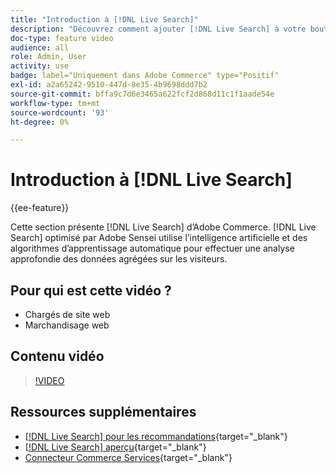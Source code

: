 ```yaml
---
title: "Introduction à [!DNL Live Search]"
description: "Découvrez comment ajouter [!DNL Live Search] à votre boutique et proposez des expériences d’achats très attrayantes, pertinentes et personnalisées."
doc-type: feature video
audience: all
role: Admin, User
activity: use
badge: label="Uniquement dans Adobe Commerce" type="Positif"
exl-id: a2a65242-9510-447d-8e35-4b9698ddd7b2
source-git-commit: bffa9c7d6e3465a622fcf2d868d11c1f1aade54e
workflow-type: tm+mt
source-wordcount: '93'
ht-degree: 0%

---
```


# Introduction à [!DNL Live Search]

{{ee-feature}}

Cette section présente [!DNL Live Search] d’Adobe Commerce. [!DNL Live Search] optimisé par Adobe Sensei utilise l’intelligence artificielle et des algorithmes d’apprentissage automatique pour effectuer une analyse approfondie des données agrégées sur les visiteurs.

## Pour qui est cette vidéo ?

- Chargés de site web
- Marchandisage web

## Contenu vidéo

>[!VIDEO](https://video.tv.adobe.com/v/337365?quality=12&learn=on)


## Ressources supplémentaires

- [[!DNL Live Search] pour les recommandations](https://experienceleague.adobe.com/docs/commerce-learn/tutorials/marketing/live-search-recommendations.html){target="_blank"}
- [[!DNL Live Search] aperçu](https://experienceleague.adobe.com/docs/commerce-merchant-services/live-search/overview.html){target="_blank"}
- [Connecteur Commerce Services](https://experienceleague.adobe.com/docs/commerce-merchant-services/user-guides/integration-services/saas.html){target="_blank"}
